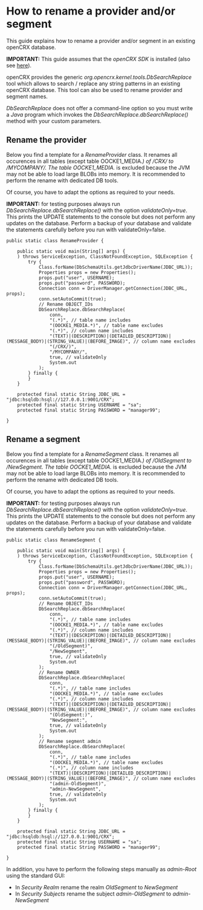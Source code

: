 # How to rename a provider and/or segment #

This guide explains how to rename a provider and/or segment in an existing openCRX database.

__IMPORTANT:__ This guide assumes that the _openCRX SDK_ is installed (also see [here](41/Sdk/StepByStepEclipse/README.md)).

openCRX provides the generic _org.opencrx.kernel.tools.DbSearchReplace_ tool which allows to search / replace 
any string patterns in an existing openCRX database. This tool can also be used to rename provider
and segment names.

_DbSearchReplace_ does not offer a command-line option so you must write a _Java_ program which invokes
the _DbSearchReplace.dbSearchReplace()_ method with your custom parameters.

## Rename the provider ##

Below you find a template for a _RenameProvider_ class. It renames all occurences in all tables 
(except table OOCKE1_MEDIA.*) of /CRX/ to /MYCOMPANY/. The table OOCKE1_MEDIA.* is excluded because the 
JVM may not be able to load large BLOBs into memory. It is recommended to perform the rename with 
dedicated DB tools. 

Of course, you have to adapt the options as required to your needs.

__IMPORTANT:__ for testing purposes always run _DbSearchReplace.dbSearchReplace()_ with the option _validateOnly=true_.
This prints the UPDATE statements to the console but does not perform any updates on the database. Perform a
backup of your database and validate the statements carefully before you run with validateOnly=false.

```
public static class RenameProvider {

	public static void main(String[] args) {
	) throws ServiceException, ClassNotFoundException, SQLException {
		try {
			Class.forName(DbSchemaUtils.getJdbcDriverName(JDBC_URL));
			Properties props = new Properties();
			props.put("user", USERNAME);
			props.put("password", PASSWORD);
			Connection conn = DriverManager.getConnection(JDBC_URL, props);
			conn.setAutoCommit(true);
			// Rename OBJECT_IDs
			DbSearchReplace.dbSearchReplace(
				conn, 
				"(.*)", // table name includes
				"(OOCKE1_MEDIA.*)", // table name excludes
				"(.*)", // column name includes
				"(TEXT)|(DESCRIPTION)|(DETAILED_DESCRIPTION)|(MESSAGE_BODY)|(STRING_VALUE)|(BEFORE_IMAGE)", // column name excludes 
				"(/CRX/)",
				"/MYCOMPANY/", 
				true, // validateOnly 
				System.out
			);
		} finally {
		}
	}

	protected final static String JDBC_URL = "jdbc:hsqldb:hsql://127.0.0.1:9001/CRX";
	protected final static String USERNAME = "sa";
	protected final static String PASSWORD = "manager99";

}

```


## Rename a segment ##

Below you find a template for a _RenameSegment_ class. It renames all occurences in all tables 
(except table OOCKE1_MEDIA.*) of /OldSegment to /NewSegment. The table OOCKE1_MEDIA.* is excluded because 
the JVM may not be able to load large BLOBs into memory. It is recommended to perform the rename with 
dedicated DB tools. 

Of course, you have to adapt the options as required to your needs.

__IMPORTANT:__ for testing purposes always run _DbSearchReplace.dbSearchReplace()_ with the option _validateOnly=true_.
This prints the UPDATE statements to the console but does not perform any updates on the database. Perform a
backup of your database and validate the statements carefully before you run with validateOnly=false.

```
public static class RenameSegment {

	public static void main(String[] args) {
	) throws ServiceException, ClassNotFoundException, SQLException {
		try {
			Class.forName(DbSchemaUtils.getJdbcDriverName(JDBC_URL));
			Properties props = new Properties();
			props.put("user", USERNAME);
			props.put("password", PASSWORD);
			Connection conn = DriverManager.getConnection(JDBC_URL, props);
			conn.setAutoCommit(true);
			// Rename OBJECT_IDs
			DbSearchReplace.dbSearchReplace(
				conn, 
				"(.*)", // table name includes
				"(OOCKE1_MEDIA.*)", // table name excludes
				"(.*)", // column name includes
				"(TEXT)|(DESCRIPTION)|(DETAILED_DESCRIPTION)|(MESSAGE_BODY)|(STRING_VALUE)|(BEFORE_IMAGE)", // column name excludes 
				"(/OldSegment)",
				"/NewSegment", 
				true, // validateOnly 
				System.out
			);
			// Rename OWNER
			DbSearchReplace.dbSearchReplace(
				conn, 
				"(.*)", // table name includes
				"(OOCKE1_MEDIA.*)", // table name excludes
				"(.*)", // column name includes
				"(TEXT)|(DESCRIPTION)|(DETAILED_DESCRIPTION)|(MESSAGE_BODY)|(STRING_VALUE)|(BEFORE_IMAGE)", // column name excludes 
				"(OldSegment:)",
				"NewSegment:", 
				true, // validateOnly 
				System.out
			);
			// Rename segment admin
			DbSearchReplace.dbSearchReplace(
				conn, 
				"(.*)", // table name includes
				"(OOCKE1_MEDIA.*)", // table name excludes
				"(.*)", // column name includes
				"(TEXT)|(DESCRIPTION)|(DETAILED_DESCRIPTION)|(MESSAGE_BODY)|(STRING_VALUE)|(BEFORE_IMAGE)", // column name excludes 
				"(admin-OldSegment)",
				"admin-NewSegment", 
				true, // validateOnly 
				System.out
			);
		} finally {
		}
	}

	protected final static String JDBC_URL = "jdbc:hsqldb:hsql://127.0.0.1:9001/CRX";
	protected final static String USERNAME = "sa";
	protected final static String PASSWORD = "manager99";

}

```

In addition, you have to perform the following steps manually as _admin-Root_ using the standard GUI:

* In _Security Realm_ rename the realm _OldSegment_ to _NewSegment_
* In _Security Subjects_ rename the subject _admin-OldSegment_ to _admin-NewSegment_
